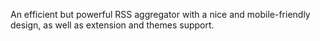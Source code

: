 An efficient but powerful RSS aggregator with a nice and mobile-friendly design, as well as extension and themes support.
